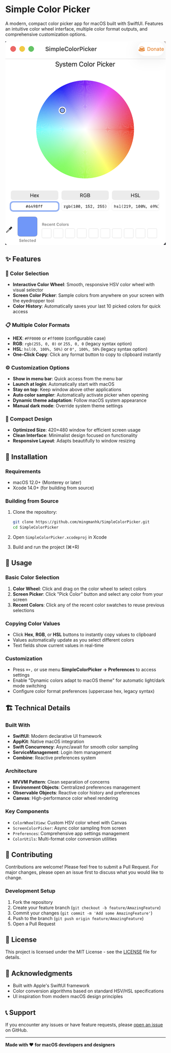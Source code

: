 # Simple Color Picker

A modern, compact color picker app for macOS built with SwiftUI. Features an intuitive color wheel interface, multiple color format outputs, and comprehensive customization options.

![Simple Color Picker Screenshot](screenshot.png)

## ✨ Features

### 🎨 Color Selection
- **Interactive Color Wheel**: Smooth, responsive HSV color wheel with visual selector
- **Screen Color Picker**: Sample colors from anywhere on your screen with the eyedropper tool
- **Color History**: Automatically saves your last 10 picked colors for quick access

### 📋 Multiple Color Formats
- **HEX**: `#FF0000` or `#ff0000` (configurable case)
- **RGB**: `rgb(255, 0, 0)` or `255, 0, 0` (legacy syntax option)
- **HSL**: `hsl(0, 100%, 50%)` or `0°, 100%, 50%` (legacy syntax option)
- **One-Click Copy**: Click any format button to copy to clipboard instantly

### ⚙️ Customization Options
- **Show in menu bar**: Quick access from the menu bar
- **Launch at login**: Automatically start with macOS
- **Stay on top**: Keep window above other applications
- **Auto color sampler**: Automatically activate picker when opening
- **Dynamic theme adaptation**: Follow macOS system appearance
- **Manual dark mode**: Override system theme settings

### 🎯 Compact Design
- **Optimized Size**: 420×480 window for efficient screen usage
- **Clean Interface**: Minimalist design focused on functionality
- **Responsive Layout**: Adapts beautifully to window resizing

## 🚀 Installation

### Requirements
- macOS 12.0+ (Monterey or later)
- Xcode 14.0+ (for building from source)

### Building from Source
1. Clone the repository:
   ```bash
   git clone https://github.com/mingmanhk/SimpleColorPicker.git
   cd SimpleColorPicker
   ```

2. Open `SimpleColorPicker.xcodeproj` in Xcode

3. Build and run the project (⌘+R)

## 📱 Usage

### Basic Color Selection
1. **Color Wheel**: Click and drag on the color wheel to select colors
2. **Screen Picker**: Click "Pick Color" button and select any color from your screen
3. **Recent Colors**: Click any of the recent color swatches to reuse previous selections

### Copying Color Values
- Click **Hex**, **RGB**, or **HSL** buttons to instantly copy values to clipboard
- Values automatically update as you select different colors
- Text fields show current values in real-time

### Customization
- Press `⌘+,` or use menu **SimpleColorPicker → Preferences** to access settings
- Enable "Dynamic colors adapt to macOS theme" for automatic light/dark mode switching
- Configure color format preferences (uppercase hex, legacy syntax)

## 🏗️ Technical Details

### Built With
- **SwiftUI**: Modern declarative UI framework
- **AppKit**: Native macOS integration
- **Swift Concurrency**: Async/await for smooth color sampling
- **ServiceManagement**: Login item management
- **Combine**: Reactive preferences system

### Architecture
- **MVVM Pattern**: Clean separation of concerns
- **Environment Objects**: Centralized preferences management
- **Observable Objects**: Reactive color history and preferences
- **Canvas**: High-performance color wheel rendering

### Key Components
- `ColorWheelView`: Custom HSV color wheel with Canvas
- `ScreenColorPicker`: Async color sampling from screen
- `Preferences`: Comprehensive app settings management
- `ColorUtils`: Multi-format color conversion utilities

## 🤝 Contributing

Contributions are welcome! Please feel free to submit a Pull Request. For major changes, please open an issue first to discuss what you would like to change.

### Development Setup
1. Fork the repository
2. Create your feature branch (`git checkout -b feature/AmazingFeature`)
3. Commit your changes (`git commit -m 'Add some AmazingFeature'`)
4. Push to the branch (`git push origin feature/AmazingFeature`)
5. Open a Pull Request

## 📝 License

This project is licensed under the MIT License - see the [LICENSE](LICENSE) file for details.

## 🙏 Acknowledgments

- Built with Apple's SwiftUI framework
- Color conversion algorithms based on standard HSV/HSL specifications
- UI inspiration from modern macOS design principles

## 📞 Support

If you encounter any issues or have feature requests, please [open an issue](https://github.com/mingmanhk/SimpleColorPicker/issues) on GitHub.

---

**Made with ❤️ for macOS developers and designers**

